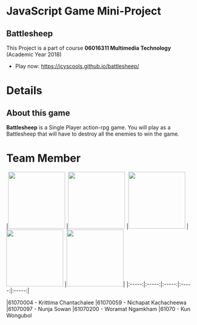 # JavaScript Game Mini-Project
## Battlesheep
This Project is a part of course __06016311 Multimedia Technology__ (Academic Year 2018)
   * Play now: https://icyscools.github.io/battlesheep/

# Details
## About this game
__Battlesheep__ is a Single Player action-rpg game. You will play as a Battlesheep that will have to destroy all the enemies to win the game.

# Team Member
|<img src="/sheepy-adventure/mb/syn.jpg" width="150px" height="150px">
|<img src="/sheepy-adventure/mb/pang.jpg" width="150px" height="150px">
|<img src="/sheepy-adventure/mb/sow.jpg" width="150px" height="150px">
|<img src="/sheepy-adventure/mb/icys.jpg" width="150px" height="150px">
|<img src="/sheepy-adventure/mb/kun.jpg" width="150px" height="150px">|
|:-----:|:-----:|:-----:|:-----:|:-----:|

|61070004 - Krittima Chantachalee
|61070059 - Nichapat Kachacheewa
|61070097 - Nunja Sowan
|61070200 - Woramat Ngamkham
|61070 - Kun Wongubol